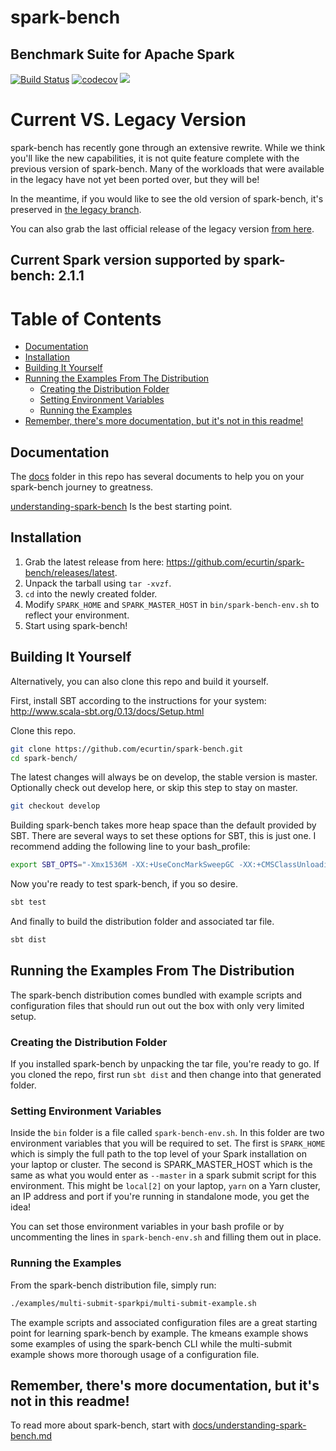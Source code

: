 # spark-bench
## Benchmark Suite for Apache Spark

[![Build Status](https://travis-ci.org/SparkTC/spark-bench.svg?branch=master)](https://travis-ci.org/SparkTC/spark-bench)
[![codecov](https://codecov.io/gh/SparkTC/spark-bench/branch/master/graph/badge.svg)](https://codecov.io/gh/SparkTC/spark-bench)
<a href="https://github.com/SparkTC/spark-bench#boards?repos=40686427"><img src="https://raw.githubusercontent.com/ZenHubIO/support/master/zenhub-badge.png"></a>

# Current VS. Legacy Version

spark-bench has recently gone through an extensive rewrite.
While we think you'll like the new capabilities, it is not quite feature complete with the previous version of spark-bench.
Many of the workloads that were available in the legacy have not yet been ported over, but they will be!

In the meantime, if you would like to see the old version of spark-bench, it's preserved in [the legacy branch](https://github.com/SparkTC/spark-bench/tree/legacy).

You can also grab the last official release of the legacy version [from here](https://github.com/SparkTC/spark-bench/releases/tag/SparkBench_spark-v1.6).

## Current Spark version supported by spark-bench: 2.1.1

<!-- START doctoc generated TOC please keep comment here to allow auto update -->
<!-- DON'T EDIT THIS SECTION, INSTEAD RE-RUN doctoc TO UPDATE -->
# Table of Contents

- [Documentation](#documentation)
- [Installation](#installation)
- [Building It Yourself](#building-it-yourself)
- [Running the Examples From The Distribution](#running-the-examples-from-the-distribution)
  - [Creating the Distribution Folder](#creating-the-distribution-folder)
  - [Setting Environment Variables](#setting-environment-variables)
  - [Running the Examples](#running-the-examples)
- [Remember, there's more documentation, but it's not in this readme!](#remember-theres-more-documentation-but-its-not-in-this-readme)

<!-- END doctoc generated TOC please keep comment here to allow auto update -->
 
## Documentation
The [docs](docs) folder in this repo has several documents to help you on your spark-bench journey to greatness.

[understanding-spark-bench](docs/understanding-spark-bench.md) Is the best starting point.
 
## Installation 

1. Grab the latest release from here: <https://github.com/ecurtin/spark-bench/releases/latest>.
2. Unpack the tarball using `tar -xvzf`.
3. `cd` into the newly created folder.
4. Modify `SPARK_HOME` and `SPARK_MASTER_HOST` in `bin/spark-bench-env.sh` to reflect your environment. 
5. Start using spark-bench!


## Building It Yourself

Alternatively, you can also clone this repo and build it yourself. 

First, install SBT according to the instructions for your system: <http://www.scala-sbt.org/0.13/docs/Setup.html>

Clone this repo.
```bash
git clone https://github.com/ecurtin/spark-bench.git
cd spark-bench/
```
The latest changes will always be on develop, the stable version is master. Optionally check out develop here, or skip this step to stay on master.
```bash
git checkout develop
```
Building spark-bench takes more heap space than the default provided by SBT. There are several ways to set these options for SBT, 
this is just one. I recommend adding the following line to your bash_profile:
```bash
export SBT_OPTS="-Xmx1536M -XX:+UseConcMarkSweepGC -XX:+CMSClassUnloadingEnabled -XX:MaxPermSize=2G -Xss2M"
```
Now you're ready to test spark-bench, if you so desire.
```bash
sbt test
```
And finally to build the distribution folder and associated tar file.
```bash
sbt dist
```


## Running the Examples From The Distribution

The spark-bench distribution comes bundled with example scripts and configuration files that should run out out the box
with only very limited setup.

### Creating the Distribution Folder
If you installed spark-bench by unpacking the tar file, you're ready to go. If you cloned the repo, first run
`sbt dist` and then change into that generated folder.

### Setting Environment Variables
Inside the `bin` folder is a file called `spark-bench-env.sh`. In this folder are two environment variables
that you will be required to set. The first is `SPARK_HOME` which is simply the full path to the top level of your
Spark installation on your laptop or cluster. The second is SPARK_MASTER_HOST which is the same as what you
would enter as `--master` in a spark submit script for this environment. This might be `local[2]` on your laptop,
`yarn` on a Yarn cluster, an IP address and port if you're running in standalone mode, you get the idea!

You can set those environment variables in your bash profile or by uncommenting the lines in `spark-bench-env.sh`
and filling them out in place.

### Running the Examples
From the spark-bench distribution file, simply run:

```bash
./examples/multi-submit-sparkpi/multi-submit-example.sh
```

The example scripts and associated configuration files are a great starting point for learning spark-bench by example.
The kmeans example shows some examples of using the spark-bench CLI while the multi-submit example shows more
thorough usage of a configuration file.

## Remember, there's more documentation, but it's not in this readme!

To read more about spark-bench, start with [docs/understanding-spark-bench.md](docs/understanding-spark-bench.md)
